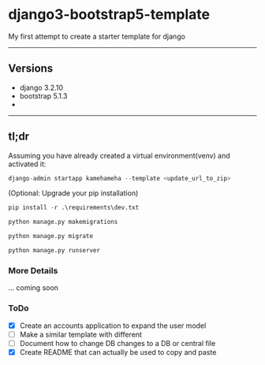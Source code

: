 # django3-bootstrap5-template

My first attempt to create a starter template for django

---

## Versions

- django 3.2.10
- bootstrap 5.1.3
-
---

## tl;dr

Assuming you have already created a virtual environment(venv) and activated it:

```python
django-admin startapp kamehameha --template <update_url_to_zip>
```

(Optional: Upgrade your pip installation)

```python
pip install -r .\requirements\dev.txt
```

```python
python manage.py makemigrations
```

```python
python manage.py migrate
```

```python
python manage.py runserver
```

### More Details

... coming soon

### ToDo

- [x] Create an accounts application to expand the user model
- [ ] Make a similar template with different
- [ ] Document how to change DB changes to a DB or central file
- [x] Create README that can actually be used to copy and paste
